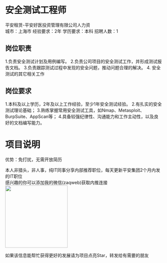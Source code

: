 # 安全测试工程师
平安租赁-平安好医投资管理有限公司人力资  
城市：上海市 经验要求：2年 学历要求：本科  招聘人数：1

## 岗位职责
1.负责安全测试计划及用例编写。 
   2.负责公司项目的安全测试工作，并形成测试报告文档。 
   3.负责跟踪测试过程中发现的安全问题，推动问题合理的解决。 
   4. 安全测试的其它相关工作

## 岗位要求
1.本科及以上学历，2年及以上工作经验，至少1年安全测试经验。 
   2.有扎实的安全测试理论基础；
   3.熟练掌握常用安全测试工具，如Nmap、Metasploit、BurpSuite、AppScan等；
   4.具备较强纪律性、沟通能力和工作主动性，以及良好的文档编写能力。

# 项目说明

优势：免打扰，无需开放简历

本人非猎头，非人事，纯IT同事分享内部推荐职位，每天更新平安集团2个月内发的IT职位  
感兴趣的你可以添加我的微信(zaqweb)获取内推连接  
<img src="https://github.com/zaqweb/PA-IT-JOBS/blob/master/WechatICode.jpeg"  height="200" width="200">

如果该信息能帮忙获得更好的发展请为项目点亮Star，转发给有需要的朋友




